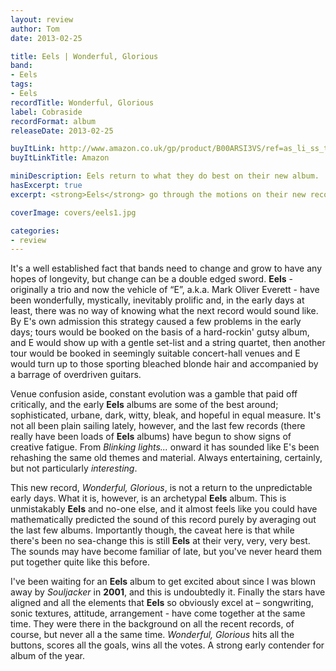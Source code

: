 ```yaml
---
layout: review
author: Tom
date: 2013-02-25

title: Eels | Wonderful, Glorious
band:
- Eels
tags:
- Eels
recordTitle: Wonderful, Glorious
label: Cobraside
recordFormat: album
releaseDate: 2013-02-25

buyItLink: http://www.amazon.co.uk/gp/product/B00ARSI3VS/ref=as_li_ss_tl?ie=UTF8&camp=1634&creative=19450&creativeASIN=B00ARSI3VS&linkCode=as2&tag=eatebymons-21
buyItLinkTitle: Amazon

miniDescription: Eels return to what they do best on their new album.
hasExcerpt: true
excerpt: <strong>Eels</strong> go through the motions on their new record, <em>Wonderful, Glorious</em>. But when the motions are this good, who’s complaining?!

coverImage: covers/eels1.jpg

categories:
- review
---
```


It's a well established fact that bands need to change and grow to have any hopes of longevity, but change can be a double edged sword. **Eels** - originally a trio and now the vehicle of “E”, a.k.a. Mark Oliver Everett - have been wonderfully, mystically, inevitably prolific and, in the early days at least, there was no way of knowing what the next record would sound like. By E's own admission this strategy caused a few problems in the early days; tours would be booked on the basis of a hard-rockin' gutsy album, and E would show up with a gentle set-list and a string quartet, then another tour would be booked in seemingly suitable concert-hall venues and E would turn up to those sporting bleached blonde hair and accompanied by a barrage of overdriven guitars.

Venue confusion aside, constant evolution was a gamble that paid off critically, and the early **Eels** albums are some of the best around; sophisticated, urbane, dark, witty, bleak, and hopeful in equal measure. It's not all been plain sailing lately, however, and the last few records (there really have been loads of **Eels** albums) have begun to show signs of creative fatigue. From *Blinking lights...* onward it has sounded like E's been rehashing the same old themes and material. Always entertaining, certainly, but not particularly *interesting*.

This new record, *Wonderful, Glorious*, is not a return to the unpredictable early days. What it is, however, is an archetypal **Eels** album. This is unmistakably **Eels** and no-one else, and it almost feels like you could have mathematically predicted the sound of this record purely by averaging out the last few albums. Importantly though, the caveat here is that while there's been no sea-change this is still **Eels** at their very, very, very best. The sounds may have become familiar of late, but you've never heard them put together quite like this before.

I've been waiting for an **Eels** album to get excited about since I was blown away by *Souljacker* in **2001**, and this is undoubtedly it. Finally the stars have aligned and all the elements that **Eels** so obviously excel at – songwriting, sonic textures, attitude, arrangement - have come together at the same time. They were there in the background on all the recent records, of course, but never all a the same time. *Wonderful, Glorious* hits all the buttons, scores all the goals, wins all the votes. A strong early contender for album of the year.